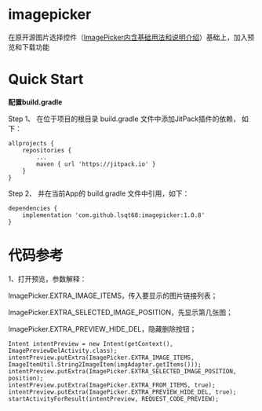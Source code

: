 # imagepicker
在原开源图片选择控件（[ImagePicker内含基础用法和说明介绍](https://github.com/jeasonlzy/ImagePicker)）基础上，加入预览和下载功能
# Quick Start
**配置build.gradle**

Step 1、
在位于项目的根目录 build.gradle 文件中添加JitPack插件的依赖， 如下：

    allprojects {
        repositories {
            ...
            maven { url 'https://jitpack.io' }
        }
    }


Step 2、
并在当前App的 build.gradle 文件中引用，如下：

    dependencies {
        implementation 'com.github.lsqt68:imagepicker:1.0.8'
    }
    
# 代码参考
1、打开预览，参数解释：

ImagePicker.EXTRA_IMAGE_ITEMS，传入要显示的图片链接列表；

ImagePicker.EXTRA_SELECTED_IMAGE_POSITION，先显示第几张图；

ImagePicker.EXTRA_PREVIEW_HIDE_DEL，隐藏删除按钮；

    Intent intentPreview = new Intent(getContext(), ImagePreviewDelActivity.class);
    intentPreview.putExtra(ImagePicker.EXTRA_IMAGE_ITEMS, ImageItemUtil.String2ImageItem(imgAdapter.getItems()));
    intentPreview.putExtra(ImagePicker.EXTRA_SELECTED_IMAGE_POSITION, position);
    intentPreview.putExtra(ImagePicker.EXTRA_FROM_ITEMS, true);
    intentPreview.putExtra(ImagePicker.EXTRA_PREVIEW_HIDE_DEL, true);
    startActivityForResult(intentPreview, REQUEST_CODE_PREVIEW);
